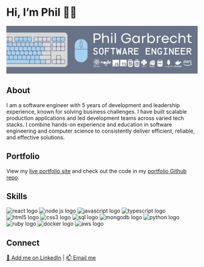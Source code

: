 <html>
<head>
</head>
<body>
  <h1>Hi, I’m Phil 👋🏼 </h1>
  <img src="/phil-garbrecht-banner.png" alt="Image that says "Phil Garbrecht, Software Engineer">         
  
  <h2>About</h2>      
  <p>I am a software engineer with 5 years of development and leadership experience, known for solving business challenges. I have built scalable production applications and led development teams across varied tech stacks. I combine hands-on experience and education in software engineering and computer science to consistently deliver efficient, reliable, and effective solutions.</p>

  <h2>Portfolio</h2>    
  <p>View my <a href = "https://pgarbrecht.github.io">live portfolio site</a> and check out the code in my <a href = "https://github.com/pgarbrecht/pgarbrecht.github.io">portfolio Github repo</a>.</p>
  
  <h2>Skills</h2>   <!--Note: the space needs to be below this for proper formatting -->
                                                                                             
  <img src="https://cdn.jsdelivr.net/gh/devicons/devicon/icons/react/react-original-wordmark.svg" height="60px" alt="react logo"/> <img src="https://cdn.jsdelivr.net/gh/devicons/devicon/icons/nodejs/nodejs-plain-wordmark.svg" height="60px" alt="node js logo"/> <img src="https://cdn.jsdelivr.net/gh/devicons/devicon/icons/javascript/javascript-plain.svg" height="60px" alt="javascript logo"/> <img src="https://cdn.jsdelivr.net/gh/devicons/devicon/icons/typescript/typescript-original.svg" height="60px" alt="typescript logo"/> <img src="https://cdn.jsdelivr.net/gh/devicons/devicon/icons/html5/html5-plain-wordmark.svg" height="60px" alt="html5 logo"/> <img src="https://cdn.jsdelivr.net/gh/devicons/devicon/icons/css3/css3-plain-wordmark.svg" height="60px" alt="css3 logo"/> <img src="https://cdn.jsdelivr.net/gh/devicons/devicon@latest/icons/azuresqldatabase/azuresqldatabase-original.svg" height="60px" alt="sql logo"/> <img src="https://cdn.jsdelivr.net/gh/devicons/devicon/icons/mongodb/mongodb-plain-wordmark.svg" height="60px" alt="mongodb logo"/> <img src="https://cdn.jsdelivr.net/gh/devicons/devicon/icons/python/python-original-wordmark.svg" height="60px" alt="python logo"/> <img src="https://cdn.jsdelivr.net/gh/devicons/devicon@latest/icons/ruby/ruby-plain-wordmark.svg" height="60px" alt="ruby logo"/> <img src="https://cdn.jsdelivr.net/gh/devicons/devicon@latest/icons/docker/docker-plain-wordmark.svg" height="60px" alt="docker logo"/> <img src="https://cdn.jsdelivr.net/gh/devicons/devicon/icons/amazonwebservices/amazonwebservices-original-wordmark.svg" height="60px" alt="aws logo"/>
  
  <h2>Connect</h2> 
  <a href = "https://www.linkedin.com/in/philgarbrecht/">🔗 Add me on LinkedIn</a> | <a href = "mailto: philgarbrecht@gmail.com">📫 Email me</a>                                                                                                                             
  </body>
</html>
